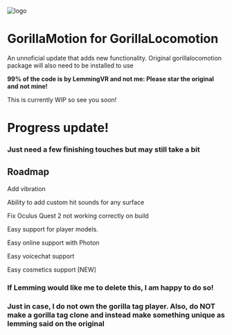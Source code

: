 ![logo](https://github.com/TheScruffyKat/GorillaMotion/blob/main/gorillaMotion.png?raw=true)

# GorillaMotion for GorillaLocomotion
An unnoficial update that adds new functionality. Original gorillalocomotion package will also need to be installed to use

**99% of the code is by LemmingVR and not me: Please star the original and not mine!**

This is currently WIP so see you soon!

# Progress update!
### Just need a few finishing touches but may still take a bit

## Roadmap

Add vibration

Ability to add custom hit sounds for any surface

Fix Oculus Quest 2 not working correctly on build

Easy support for player models.

Easy online support with Photon

Easy voicechat support

Easy cosmetics support [NEW]



### **If Lemming would like me to delete this, I am happy to do so!**
### Just in case, I do not own the gorilla tag player. Also, do NOT make a gorilla tag clone and instead make something unique as lemming said on the original
